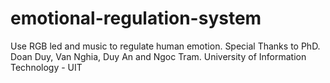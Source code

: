 # emotional-regulation-system
Use RGB led and music to regulate human emotion.
Special Thanks to PhD. Doan Duy, Van Nghia, Duy An and Ngoc Tram.
University of Information Technology - UIT 
